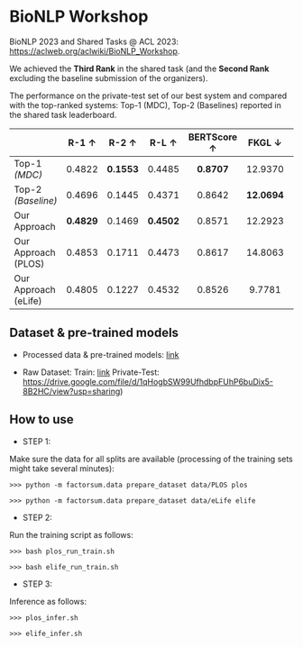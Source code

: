 # BioNLP Workshop

BioNLP 2023 and Shared Tasks @ ACL 2023: https://aclweb.org/aclwiki/BioNLP_Workshop.

We achieved the **Third Rank** in the shared task (and the **Second Rank** excluding the baseline submission of the organizers).

The performance on the private-test set of our best system and compared with the top-ranked systems: Top-1 (MDC), Top-2 (Baselines) reported in the shared task leaderboard.

|                          | R-1 &uarr; | R-2 &uarr; | R-L &uarr;  | BERTScore &uarr; | FKGL &darr; | DCRS &darr; | BARTScore &uarr; |
|--------------------------|:------------:|:------------:|:-------------:|:------------------:|:-------------:|:-------------:|:------------------:|
| Top-1 *(MDC)*            | 0.4822     | **0.1553** | 0.4485      | **0.8707**       | 12.9370     | 10.2058     | -1.1771          |
| Top-2 *(Baseline)*       | 0.4696     | 0.1445     | 0.4371      | 0.8642           | **12.0694** | 10.2487     | **-0.8305**      |
| Our Approach             | **0.4829** | 0.1469     | **0.4502**  | 0.8571           | 12.2923     | **10.0862** | -1.7357          |
| Our Approach<br/>(PLOS)  | 0.4853     | 0.1711     | 0.4473      | 0.8617           | 14.8063     | 11.5870     | -1.3791          |
| Our Approach<br/>(eLife) | 0.4805     | 0.1227     | 0.4532      | 0.8526           | 9.7781      | 8.5854      | -2.0924          |


## Dataset & pre-trained models

- Processed data & pre-trained models: [link](https://drive.google.com/file/d/1MhI4RRKCnwPC2txCSSaYCsaLk28uIuWO/view?usp=sharing)

- Raw Dataset: Train: [link](https://drive.google.com/file/d/1FFfa4fHlhEAyJZIM2Ue-AR6Noe9gOJOF/view?usp=share_link)    Private-Test: https://drive.google.com/file/d/1qHogbSW99UfhdbpFUhP6buDix5-8B2HC/view?usp=sharing)


## How to use

- STEP 1: 

Make sure the data for all splits are available (processing of the training sets might take several minutes):

```shell
>>> python -m factorsum.data prepare_dataset data/PLOS plos

>>> python -m factorsum.data prepare_dataset data/eLife elife
```

- STEP 2:

Run the training script as follows:

```shell
>>> bash plos_run_train.sh

>>> bash elife_run_train.sh

```

- STEP 3: 

Inference as follows:

```shell
>>> plos_infer.sh

>>> elife_infer.sh
```
